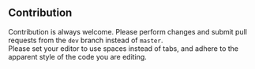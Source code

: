 ## Contribution
 
Contribution is always welcome. Please perform changes and submit pull requests from the `dev` branch instead of `master`.  
Please set your editor to use spaces instead of tabs, and adhere to the apparent style of the code you are editing.
